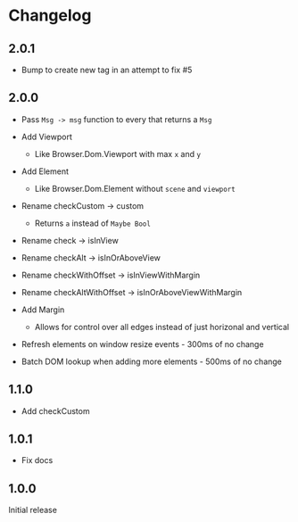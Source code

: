 # Changelog

## 2.0.1
* Bump to create new tag in an attempt to fix #5

## 2.0.0
* Pass `Msg -> msg` function to every that returns a `Msg`
* Add Viewport
  * Like Browser.Dom.Viewport with max `x` and `y`
* Add Element
  * Like Browser.Dom.Element without `scene` and `viewport`

* Rename checkCustom -> custom
  * Returns `a` instead of `Maybe Bool`
* Rename check -> isInView
* Rename checkAlt -> isInOrAboveView
* Rename checkWithOffset -> isInViewWithMargin
* Rename checkAltWithOffset -> isInOrAboveViewWithMargin

* Add Margin
  * Allows for control over all edges instead of just horizonal and vertical

* Refresh elements on window resize events - 300ms of no change
* Batch DOM lookup when adding more elements - 500ms of no change

## 1.1.0
* Add checkCustom

## 1.0.1
* Fix docs

## 1.0.0
Initial release
